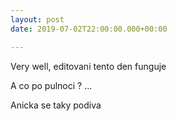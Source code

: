 ```yaml
---
layout: post
date: 2019-07-02T22:00:00.000+00:00

---
```

Very well, editovani tento den funguje

A co po pulnoci ? ...

Anicka se taky podiva